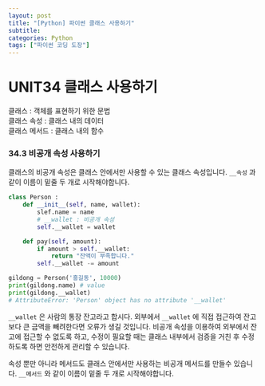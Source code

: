 ```yaml
---
layout: post
title: "[Python] 파이썬 클래스 사용하기"
subtitle:
categories: Python
tags: ["파이썬 코딩 도장"]
---
```


# UNIT34 클래스 사용하기  

클래스 : 객체를 표현하기 위한 문법  
클래스 속성 : 클래스 내의 데이터  
클래스 메서드 : 클래스 내의 함수  

### 34.3 비공개 속성 사용하기  

클래스의 비공개 속성은 클래스 안에서만 사용할 수 있는 클래스 속성입니다. `__속성` 과 같이 이름이 밑줄 두 개로 시작해야합니다.   

```python  
class Person :  
	def __init__(self, name, wallet):  
		slef.name = name  
		# __wallet : 비공개 속성  
		self.__wallet = wallet  

	def pay(self, amount):  
		if amount > self.__wallet:  
			return "잔액이 부족합니다."  
		self.__wallet -= amount  
```  

```python  
gildong = Person('홍길동', 10000)  
print(gildong.name) # value  
print(gildong.__wallet)  
# AttributeError: 'Person' object has no attribute '__wallet'  
```  

`__wallet` 은 사람의 통장 잔고라고 합시다. 외부에서 `__wallet` 에 직접 접근하여 잔고 보다 큰 금액을 빼려한다면 오류가 생길 것입니다. 비공개 속성을 이용하여 외부에서 잔고에 접근할 수 없도록 하고, 수정이 필요할 때는 클래스 내부에서   검증을 거친 후 수정하도록 하면 안전하게 관리할 수 있습니다.   

속성 뿐만 아니라 메서드도 클래스 안에서만 사용하는 비공개 메서드를 만들수 있습니다. `__메서드` 와 같이 이름이 밑줄 두 개로 시작해야합니다.   